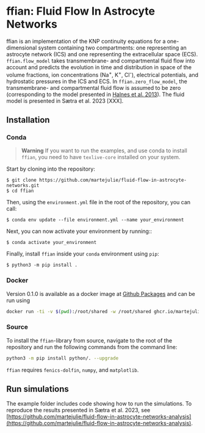 # ffian: Fluid Flow In Astrocyte Networks

ffian is an implementation of the KNP continuity equations for a 
one-dimensional system containing two compartments: 
one representing an astrocyte network (ICS) and one representing the
extracellular space (ECS). `ffian.flow_model` takes transmembrane- and
compartmental fluid flow into account and predicts the evolution in time
and distribution in space of the volume fractions, 
ion concentrations (Na<sup>+</sup>, K<sup>+</sup>, Cl<sup>-</sup>), 
electrical potentials, and hydrostatic
pressures in the ICS and ECS. In `ffian.zero_flow_model`, 
the transmembrane- and compartmental fluid flow is assumed to be zero 
(corresponding to the model presented in 
[Halnes et al. 2013](https://journals.plos.org/ploscompbiol/article?id=10.1371/journal.pcbi.1003386)).
The fluid model is presented in Sætra et al. 2023 [XXX].

## Installation

### Conda

> **Warning**
> If you want to run the examples, and use conda to install `ffian`, you need to have `texlive-core` installed on your system.

Start by cloning into the repository:

``` console
$ git clone https://github.com/martejulie/fluid-flow-in-astrocyte-networks.git
$ cd ffian
```

Then, using the ``environment.yml`` file in the root of the repository, you can call:



``` console
$ conda env update --file environment.yml --name your_environment
```

Next, you can now activate your environment by running::

``` console
$ conda activate your_environment
```

Finally, install `ffian` inside your `conda` environment using `pip`: 

``` console
$ python3 -m pip install .
```

### Docker

Version 0.1.0 is available as a docker image at 
[Github Packages](https://github.com/martejulie/fluid-flow-in-astrocyte-networks/pkgs/container/fluid-flow-in-astrocyte-networks)
and can be run using

```bash
docker run -ti -v $(pwd):/root/shared -w /root/shared ghcr.io/martejulie/fluid-flow-in-astrocyte-networks:v0.1.0
```

### Source

To install the `ffian`-library from source, navigate to the root of the repository and
run the following commands from the command line:
```bash
python3 -m pip install python/. --upgrade
```

`ffian` requires `fenics-dolfin`, `numpy`, and `matplotlib`.

## Run simulations

The example folder includes code showing how to run the simulations. 
To reproduce the results presented in Sætra et al. 2023, see
[https://github.com/martejulie/fluid-flow-in-astrocyte-networks-analysis](https://github.com/martejulie/fluid-flow-in-astrocyte-networks-analysis).

